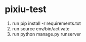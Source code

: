 # pixiu-test
1. run pip install -r requirements.txt
2. run source env/bin/activate
3. run python manage.py runserver
